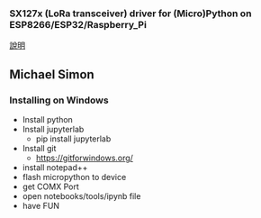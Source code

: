 ### SX127x (LoRa transceiver) driver for (Micro)Python on ESP8266/ESP32/Raspberry_Pi
[說明](https://wei1234c.blogspot.tw/2017/08/sx127x-lora-transceiver-driver-for.html)


## Michael Simon
### Installing on Windows
- Install python
- Install jupyterlab
  -  pip install jupyterlab
- Install git
  -  https://gitforwindows.org/
-  install notepad++
-  flash micropython to device
-  get COMX Port
-  open notebooks/tools/ipynb file
-  have FUN
